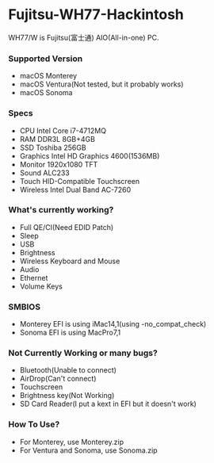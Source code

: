 # Fujitsu-WH77-Hackintosh
WH77/W is Fujitsu(富士通) AIO(All-in-one) PC.


### Supported Version
- macOS Monterey
- macOS Ventura(Not tested, but it probably works)
- macOS Sonoma
### Specs
- CPU Intel Core i7-4712MQ
- RAM DDR3L 8GB+4GB
- SSD Toshiba 256GB 
- Graphics Intel HD Graphics 4600(1536MB)
- Monitor 1920x1080 TFT
- Sound ALC233
- Touch HID-Compatible Touchscreen
- Wireless Intel Dual Band AC-7260
### What's currently working?
- Full QE/CI(Need EDID Patch)
- Sleep
- USB
- Brightness
- Wireless Keyboard and Mouse
- Audio
- Ethernet
- Volume Keys
### SMBIOS
- Monterey EFI is using iMac14,1(using -no_compat_check)
- Sonoma EFI is using MacPro7,1
### Not Currently Working or many bugs?
- Bluetooth(Unable to connect)
- AirDrop(Can't connect)
- Touchscreen
- Brightness key(Not Working)
- SD Card Reader(I put a kext in EFI but it doesn't work)
### How To Use?
- For Monterey, use Monterey.zip
- For Ventura and Sonoma, use Sonoma.zip
